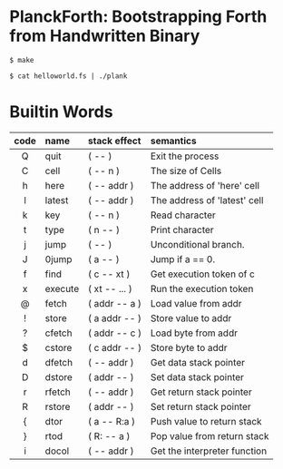 # PlanckForth: Bootstrapping Forth from Handwritten Binary

```
$ make
```


```
$ cat helloworld.fs | ./plank
```

# Builtin Words

| code | name     | stack effect  | semantics                      |
|:----:|:---------|:--------------|:-------------------------------|
| Q    | quit     | ( -- )        | Exit the process               |
| C    | cell     | ( -- n )      | The size of Cells              |
| h    | here     | ( -- addr )   | The address of 'here' cell     |
| l    | latest   | ( -- addr )   | The address of 'latest' cell   |
| k    | key      | ( -- n )      | Read character                 |
| t    | type     | ( n -- )      | Print character                |
| j    | jump     | ( -- )        | Unconditional branch.          |
| J    | 0jump    | ( a -- )      | Jump if a == 0.                |
| f    | find     | ( c -- xt )   | Get execution token of c       |
| x    | execute  | ( xt -- ... ) | Run the execution token        |
| @    | fetch    | ( addr -- a ) | Load value from addr           |
| !    | store    | ( a addr -- ) | Store value to addr            |
| ?    | cfetch   | ( addr -- c ) | Load byte from addr            |
| $    | cstore   | ( c addr -- ) | Store byte to addr             |
| d    | dfetch   | ( -- addr )   | Get data stack pointer         |
| D    | dstore   | ( addr -- )   | Set data stack pointer         |
| r    | rfetch   | ( -- addr )   | Get return stack pointer       |
| R    | rstore   | ( addr -- )   | Set return stack pointer       |
| {    | dtor     | ( a -- R:a )  | Push value to return stack     |
| }    | rtod     | ( R: -- a )   | Pop value from return stack    |
| i    | docol    | ( -- addr )   | Get the interpreter function   |
